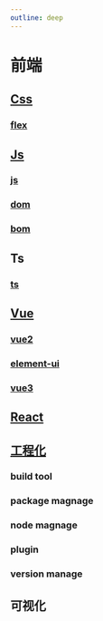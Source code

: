 ```yaml
---
outline: deep
---
```

# 前端

## [Css](./Css/index)
### [flex](./Css/flex/index)

## [Js](./JavaScript/index)
### [js](./JavaScript/Js/index)
### [dom](./JavaScript/Dom/index)
### [bom](./JavaScript/Bom/index)

## Ts
### [ts](./TypeScript/index.md)

## [Vue](./Vue/index)
### [vue2](./Vue/vue2/index)
### [element-ui](./Vue/element-ui/index)
### [vue3](./Vue/vue3/index)

## [React](./React/index.md)

## [工程化](./Engineering/index)
### build tool
### package magnage
### node magnage
### plugin
### version manage

## 可视化
